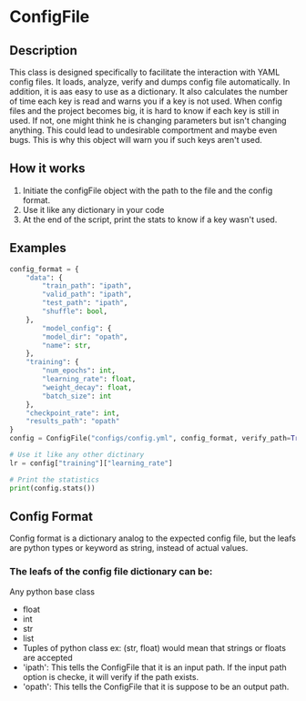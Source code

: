 # ConfigFile
## Description
This class is designed specifically to facilitate the interaction with YAML config files.
It loads, analyze, verify and dumps config file automatically.  In addition, it is aas easy 
to use as a dictionary.  It also calculates the number of time each key is read and warns you 
if a key is not used.  When config files and the project becomes big, it is hard to know if 
each key is still in used.  If not, one might think he is changing parameters but isn't changing
anything.  This could lead to undesirable comportment and maybe even bugs.  This is why
this object will warn you if such keys aren't used.

## How it works
1. Initiate the configFile object with the path to the file and the config format.
2. Use it like any dictionary in your code
3. At the end of the script, print the stats to know if a key wasn't used.

## Examples
```python
config_format = {
    "data": {
        "train_path": "ipath",
        "valid_path": "ipath",
        "test_path": "ipath",
        "shuffle": bool,
    },
        "model_config": {
        "model_dir": "opath",
        "name": str,
    },
    "training": {
        "num_epochs": int,
        "learning_rate": float,
        "weight_decay": float,
        "batch_size": int
    },
    "checkpoint_rate": int,
    "results_path": "opath"
}
config = ConfigFile("configs/config.yml", config_format, verify_path=True)

# Use it like any other dictinary
lr = config["training"]["learning_rate"]

# Print the statistics
print(config.stats())
```


## Config Format
Config format is a dictionary analog to the expected config file, but the leafs are python
types or keyword as string, instead of actual values.

### The leafs of the config file dictionary can be:

Any python base class
- float
- int
- str
- list
- Tuples of python class ex: (str, float) would mean that strings or floats are accepted
- 'ipath': This tells the ConfigFile that it is an input path.  If the input path option is checke,
it will verify if the path exists.
- 'opath': This tells the ConfigFile that it is suppose to be an output path.